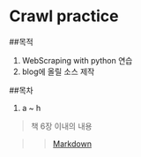 # Crawl practice
##목적
1. WebScraping with python 연습
2. blog에 올릴 소스 제작

##목차
1. a ~ h 
>책 6장 이내의 내용




>> [Markdown](https://gist.github.com/ihoneymon/652be052a0727ad59601)
